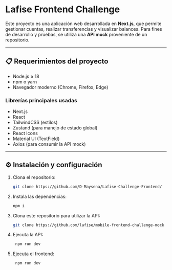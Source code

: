 # Lafise Frontend Challenge

Este proyecto es una aplicación web desarrollada en **Next.js**, que permite gestionar cuentas, realizar transferencias y visualizar balances. Para fines de desarrollo y pruebas, se utiliza una **API mock** proveniente de un repositorio.

---

## 📋 Requerimientos del proyecto

- Node.js ≥ 18
- npm o yarn
- Navegador moderno (Chrome, Firefox, Edge)

### Librerías principales usadas

- Next.js
- React
- TailwindCSS (estilos)
- Zustand (para manejo de estado global)
- React Icons
- Material UI (TextField)
- Axios (para consumir la API mock)

---

## ⚙️ Instalación y configuración

1. Clona el repositorio:
   
   ```bash
   git clone https://github.com/D-Maysena/Lafise-Challenge-Frontend/

2. Instala las dependencias:
   ```bash
   npm i

3. Clona este repositorio para utilizar la API:

    ```bash
    git clone https://github.com/lafise/mobile-frontend-challenge-mock
    
4. Ejecuta la API:

   ```bash
    npm run dev
   
5. Ejecuta el frontend:

   ```bash
    npm run dev
